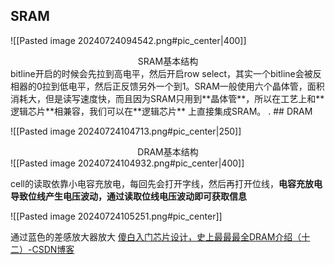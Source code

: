 ## SRAM
![[Pasted image 20240724094542.png#pic_center|400]]
<center>SRAM基本结构</center>
bitline开启的时候会先拉到高电平，然后开启row select，其实一个bitline会被反相器的0拉到低电平，然后正反馈另外一个到1。SRAM一般使用六个晶体管，面积消耗大，但是读写速度快，而且因为SRAM只用到**晶体管**，所以在工艺上和**逻辑芯片**相兼容，我们可以在**逻辑芯片**
上直接集成SRAM。
. 
## DRAM

![[Pasted image 20240724104713.png#pic_center|250]]
<center>DRAM基本结构</center>
![[Pasted image 20240724104932.png#pic_center|400]]

cell的读取依靠小电容充放电，每回先会打开字线，然后再打开位线，**电容充放电导致位线产生电压波动，通过读取位线电压波动即可获取信息**

![[Pasted image 20240724105251.png#pic_center]]

通过蓝色的差感放大器放大
[傻白入门芯片设计，史上最最最全DRAM介绍（十二）-CSDN博客](https://blog.csdn.net/qq_46675545/article/details/128210207)















































































































































































